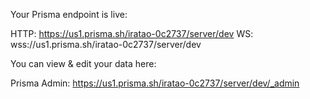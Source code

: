 Your Prisma endpoint is live:

  HTTP:  https://us1.prisma.sh/iratao-0c2737/server/dev
  WS:    wss://us1.prisma.sh/iratao-0c2737/server/dev

You can view & edit your data here:

  Prisma Admin: https://us1.prisma.sh/iratao-0c2737/server/dev/_admin